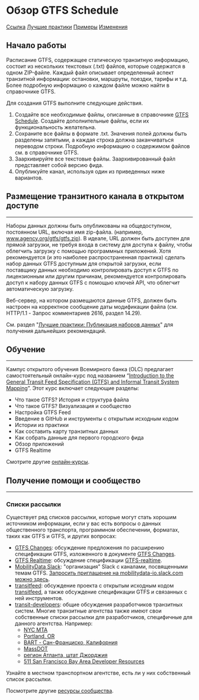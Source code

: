 # Обзор GTFS Schedule

<div class="landing-page">
   <a class="button" href="reference">Ссылка</a>
   <a class="button" href="best-practices">Лучшие практики</a>
   <a class="button" href="examples">Примеры</a>
   <a class="button" href="changes">Изменения</a>
</div>

## Начало работы

Расписание GTFS, содержащее статическую транзитную информацию, состоит из нескольких текстовых (.txt) файлов, которые содержатся в одном ZIP-файле. Каждый файл описывает определенный аспект транзитной информации: остановки, маршруты, поездки, тарифы и т.д. Более подробную информацию о каждом файле можно найти в справочнике GTFS.

Для создания GTFS выполните следующие действия.

1. Создайте все необходимые файлы, описанные в справочнике [GTFS Schedule](reference). Создайте дополнительные файлы, если их функциональность желательна.
1. Сохраните все файлы в формате .txt. Значения полей должны быть разделены запятыми, а каждая строка должна заканчиваться переводом строки. Подробную информацию о содержимом файлов см. в справочнике GTFS.
1. Заархивируйте все текстовые файлы. Заархивированный файл представляет собой версию фида.
1. Опубликуйте канал, используя один из приведенных ниже вариантов.

## Размещение транзитного канала в открытом доступе

<hr/>

Наборы данных должны быть опубликованы на общедоступном, постоянном URL, включая имя zip-файла. (например, www.agency.org/gtfs/gtfs.zip). В идеале, URL должен быть доступен для прямой загрузки, не требуя входа в систему для доступа к файлу, чтобы облегчить загрузку с помощью программных приложений. Хотя рекомендуется (и это наиболее распространенная практика) сделать набор данных GTFS доступным для открытой загрузки, если поставщику данных необходимо контролировать доступ к GTFS по лицензионным или другим причинам, рекомендуется контролировать доступ к набору данных GTFS с помощью ключей API, что облегчит автоматическую загрузку.

Веб-сервер, на котором размещаются данные GTFS, должен быть настроен на корректное сообщение даты модификации файла (см. HTTP/1.1 - Запрос комментариев 2616, раздел 14.29).

См. раздел "[Лучшие практики: Публикация наборов данных](best-practices/#dataset-publishing-general-practices)" для получения дальнейших рекомендаций.

## Обучение

<hr/>

Кампус открытого обучения Всемирного банка (OLC) предлагает самостоятельный онлайн-курс под названием “[Introduction to the General Transit Feed Specification (GTFS) and Informal Transit System Mapping](https://olc.worldbank.org/content/introduction-general-transit-feed-specification-gtfs-and-informal-transit-system-mapping)”. Этот курс включает следующие разделы:

* Что такое GTFS? История и структура файла
* Что такое GTFS? Визуализация и сообщество
* Настройка GTFS Feed
* Введение в GitHub и инструменты с открытым исходным кодом
* Истории из практики
* Как составить карту транзитных данных
* Как собрать данные для первого городского фида
* Обзор приложений
* GTFS Realtime

Смотрите другие [онлайн-курсы](../resources/other/#on-line-courses).

## Получение помощи и сообщество

<hr/>

### Списки рассылки

Существует ряд списков рассылки, которые могут стать хорошим источником информации, если у вас есть вопросы о данных общественного транспорта, программном обеспечении, форматах, таких как GTFS и GTFS, и других вопросах:

* [GTFS Changes](https://groups.google.com/group/gtfs-changes): обсуждение предложения по расширению спецификации GTFS, изложенного в документе [GTFS Changes](https://github.com/google/transit/blob/master/gtfs/CHANGES.md).
* [GTFS Realtime](https://groups.google.com/group/gtfs-realtime): обсуждение спецификации [GTFS-realtime](https://github.com/google/transit/tree/master/gtfs-realtime).
* [MobilityData Slack](https://mobilitydata-io.slack.com/): "организация" Slack с каналами, посвященными темам GTFS. [Запросить приглашение на mobilitydata-io.slack.com можно здесь](https://share.mobilitydata.org/slack).
* [transitfeed](https://groups.google.com/group/transitfeed): обсуждение проекта с открытым исходным кодом [transitfeed](https://groups.google.com/group/transitfeed), а также обсуждение спецификации GTFS и связанных с ней инструментов.
* [transit-developers](https://groups.google.com/group/transit-developers): общие обсуждения разработчиков транзитных систем. Многие транзитные агентства также имеют свои собственные списки рассылки для разработчиков, специфичные для данного агентства. Например:
    * [NYC MTA](https://groups.google.com/group/mtadeveloperresources)
    * [Portland, OR](https://groups.google.com/group/transit-developers-pdx)
    * [BART - Сан-Франциско, Калифорния](https://groups.google.com/group/bart-developers)
    * [MassDOT](https://groups.google.com/group/massdotdevelopers)
    * [регион Атланта, штат Джорджия](https://groups.google.com/forum/#!forum/atl-transit-developers)
    * [511 San Francisco Bay Area Developer Resources](https://groups.google.com/forum/#!forum/511sfbaydeveloperresources)

Узнайте в местном транспортном агентстве, есть ли у них собственный список рассылки.

Посмотрите другие [ресурсы сообщества](../resources/community).
